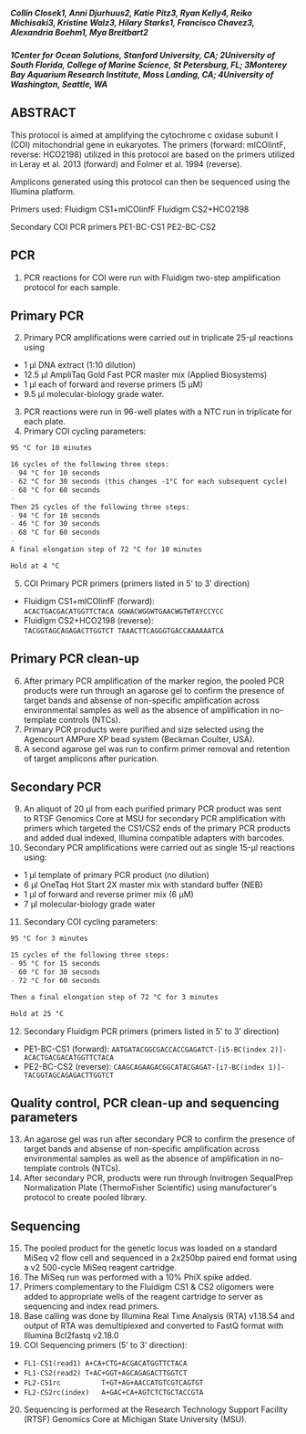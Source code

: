 ##### Collin Closek1, Anni Djurhuus2, Katie Pitz3, Ryan Kelly4, Reiko Michisaki3, Kristine Walz3, Hilary Starks1, Francisco Chavez3, Alexandria Boehm1, Mya Breitbart2
##### 1Center for Ocean Solutions, Stanford University, CA; 2University of South Florida, College of Marine Science, St Petersburg, FL; 3Monterey Bay Aquarium Research Institute, Moss Landing, CA; 4University of Washington, Seattle, WA

## ABSTRACT
This protocol is aimed at amplifying the cytochrome c oxidase subunit I (COI) mitochondrial gene in eukaryotes. The primers (forward: mlCOIintF, reverse: HCO2198) utilized in this protocol are based on the primers utilized in Leray et al. 2013 (forward) and Folmer et al. 1994 (reverse).
 
Amplicons generated using this protocol can then be sequenced using the Illumina platform.
 
Primers used:
Fluidigm CS1+mlCOIinfF
Fluidigm CS2+HCO2198
 
Secondary COI PCR primers
PE1-BC-CS1
PE2-BC-CS2 

## PCR
1. PCR reactions for COI were run with Fluidigm two-step amplification protocol for each sample.

## Primary PCR
2. Primary PCR amplifications were carried out in triplicate 25-μl reactions using 
- 1 μl DNA extract (1:10 dilution)
- 12.5 μl AmpliTaq Gold Fast PCR master mix (Applied Biosystems)
- 1 μl each of forward and reverse primers (5 μM) 
- 9.5 μl molecular-biology grade water.

3. PCR reactions were run in 96-well plates with a NTC run in triplicate for each plate.
4. Primary COI cycling parameters:
```markdown
95 °C for 10 minutes

16 cycles of the following three steps:
- 94 °C for 10 seconds 
- 62 °C for 30 seconds (this changes -1°C for each subsequent cycle)
- 68 °C for 60 seconds 
- 
Then 25 cycles of the following three steps:
- 94 °C for 10 seconds 
- 46 °C for 30 seconds 
- 68 °C for 60 seconds 
- 
A final elongation step of 72 °C for 10 minutes

Hold at 4 °C
```

5. COI Primary PCR primers (primers listed in 5’ to 3’ direction)
- Fluidigm CS1+mlCOIinfF (forward):
`ACACTGACGACATGGTTCTACA GGWACWGGWTGAACWGTWTAYCCYCC`
- Fluidigm CS2+HCO2198 (reverse):
`TACGGTAGCAGAGACTTGGTCT TAAACTTCAGGGTGACCAAAAAATCA`

## Primary PCR clean-up
6. After primary PCR amplification of the marker region, the pooled PCR products were run through an agarose gel to confirm the presence of target bands and absense of non-specific amplification across environmental samples as well as the absence of amplification in no-template controls (NTCs).
7. Primary PCR products were purified and size selected using the Agencourt AMPure XP bead system (Beckman Coulter, USA). 
8. A second agarose gel was run to confirm primer removal and retention of target amplicons after purication.

## Secondary PCR
9. An aliquot of 20 μl from each purified primary PCR product was sent to RTSF Genomics Core at MSU for secondary PCR amplification with primers which targeted the CS1/CS2 ends of the primary PCR products and added dual indexed, Illumina compatible adapters with barcodes. 
10. Secondary PCR amplifications were carried out as single 15-μl reactions using:
- 1 μl template of primary PCR product (no dilution) 
- 6 μl OneTaq Hot Start 2X master mix with standard buffer (NEB)
- 1 μl of forward and reverse primer mix (6 μM) 
- 7 μl molecular-biology grade water 

11. Secondary COI cycling parameters:
```markdown
95 °C for 3 minutes 

15 cycles of the following three steps:
- 95 °C for 15 seconds 
- 60 °C for 30 seconds 
- 72 °C for 60 seconds 

Then a final elongation step of 72 °C for 3 minutes 

Hold at 25 °C
```

12. Secondary Fluidigm PCR primers (primers listed in 5’ to 3’ direction)
- PE1-BC-CS1 (forward):
`AATGATACGGCGACCACCGAGATCT-[i5-BC(index 2)]-ACACTGACGACATGGTTCTACA`
- PE2-BC-CS2 (reverse):
`CAAGCAGAAGACGGCATACGAGAT-[i7-BC(index 1)]-TACGGTAGCAGAGACTTGGTCT`

## Quality control, PCR clean-up and sequencing parameters
13. An agarose gel was run after secondary PCR to confirm the presence of target bands and absense of non-specific amplification across environmental samples as well as the absence of amplification in no-template controls (NTCs).
14. After secondary PCR, products were run through Invitrogen SequalPrep Normalization Plate (ThermoFisher Scientific) using manufacturer's protocol to create pooled library.

## Sequencing
15. The pooled product for the genetic locus was loaded on a standard MiSeq v2 flow cell and sequenced in a 2x250bp paired end format using a v2 500-cycle MiSeq reagent cartridge.
16. The MiSeq run was performed with a 10% PhiX spike added.
17. Primers complementary to the Fluidigm CS1 & CS2 oligomers were added to appropriate wells of the reagent cartridge to server as sequencing and index read primers.
18. Base calling was done by Illumina Real Time Analysis (RTA) v1.18.54 and output of RTA was demultiplexed and converted to FastQ format with Illumina Bcl2fastq v2.18.0 
19. COI Sequencing primers (5’ to 3’ direction):
- `FL1-CS1(read1) A+CA+CTG+ACGACATGGTTCTACA`
- `FL1-CS2(read2) T+AC+GGT+AGCAGAGACTTGGTCT`
- `FL2-CS1rc          T+GT+AG+AACCATGTCGTCAGTGT`
- `FL2-CS2rc(index)   A+GAC+CA+AGTCTCTGCTACCGTA`
20. Sequencing is performed at the Research Technology Support Facility (RTSF) Genomics Core at Michigan State University (MSU).

